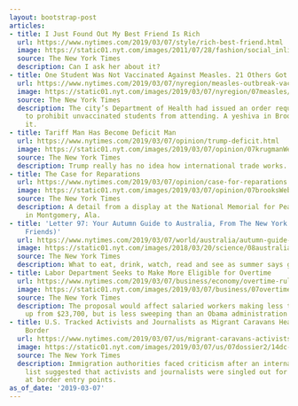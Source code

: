 ```yaml
---
layout: bootstrap-post
articles:
- title: I Just Found Out My Best Friend Is Rich
  url: https://www.nytimes.com/2019/03/07/style/rich-best-friend.html
  image: https://static01.nyt.com/images/2011/07/28/fashion/social_inline/social_inline-facebookJumbo-v4.jpg
  source: The New York Times
  description: Can I ask her about it?
- title: One Student Was Not Vaccinated Against Measles. 21 Others Got Sick.
  url: https://www.nytimes.com/2019/03/07/nyregion/measles-outbreak-vaccine-nyc.html
  image: https://static01.nyt.com/images/2019/03/07/nyregion/07measles/07measles-facebookJumbo.jpg
  source: The New York Times
  description: The city’s Department of Health had issued an order requiring schools
    to prohibit unvaccinated students from attending. A yeshiva in Brooklyn ignored
    it.
- title: Tariff Man Has Become Deficit Man
  url: https://www.nytimes.com/2019/03/07/opinion/trump-deficit.html
  image: https://static01.nyt.com/images/2019/03/07/opinion/07krugmanWeb/07krugmanWeb-facebookJumbo.jpg
  source: The New York Times
  description: Trump really has no idea how international trade works.
- title: The Case for Reparations
  url: https://www.nytimes.com/2019/03/07/opinion/case-for-reparations.html
  image: https://static01.nyt.com/images/2019/03/07/opinion/07brooksWeb/07brooksWeb-facebookJumbo.jpg
  source: The New York Times
  description: A detail from a display at the National Memorial for Peace and Justice
    in Montgomery, Ala.
- title: 'Letter 97: Your Autumn Guide to Australia, From The New York Times (and
    Friends)'
  url: https://www.nytimes.com/2019/03/07/world/australia/autumn-guide-food-wine-books-movies-music.html
  image: https://static01.nyt.com/images/2018/03/20/science/08australialetter97-image/20BRODY-facebookJumbo.jpg
  source: The New York Times
  description: What to eat, drink, watch, read and see as summer says goodbye.
- title: Labor Department Seeks to Make More Eligible for Overtime
  url: https://www.nytimes.com/2019/03/07/business/economy/overtime-rules-labor.html
  image: https://static01.nyt.com/images/2019/03/07/business/07overtime2/07overtime2-facebookJumbo.jpg
  source: The New York Times
  description: The proposal would affect salaried workers making less than $35,000,
    up from $23,700, but is less sweeping than an Obama administration plan.
- title: U.S. Tracked Activists and Journalists as Migrant Caravans Headed to the
    Border
  url: https://www.nytimes.com/2019/03/07/us/migrant-caravans-activists-journalists-government-list.html
  image: https://static01.nyt.com/images/2019/03/07/us/07dossier2/14dc-caravan-print-copy-facebookJumbo-v2.jpg
  source: The New York Times
  description: Immigration authorities faced criticism after an internal government
    list suggested that activists and journalists were singled out for extra screening
    at border entry points.
as_of_date: '2019-03-07'
---
```


